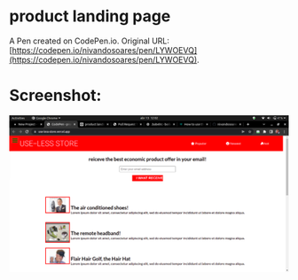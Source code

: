 # product landing page

A Pen created on CodePen.io. Original URL: [https://codepen.io/nivandosoares/pen/LYWOEVQ](https://codepen.io/nivandosoares/pen/LYWOEVQ).


# Screenshot:

<img src = "Screenshot from 2022-04-13 12-02-30.png">
